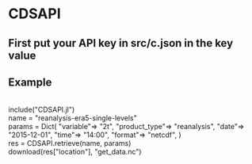 # CDSAPI

## First put your API key in src/c.json in the key value

## Example 
<br />
include("CDSAPI.jl")
<br />
name = "reanalysis-era5-single-levels" 
<br />
params = Dict(
       "variable"=> "2t",
       "product_type"=> "reanalysis",
       "date"=> "2015-12-01",
       "time"=> "14:00",
       "format"=> "netcdf",
)
<br />
res = CDSAPI.retrieve(name, params)
<br />
download(res["location"], "get_data.nc")
<br />
